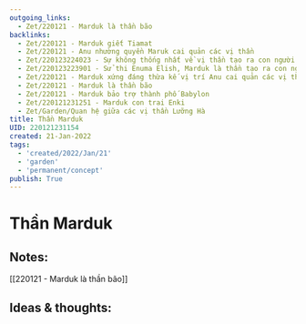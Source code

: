 ```yaml
---
outgoing_links:
  - Zet/220121 - Marduk là thần bão
backlinks:
  - Zet/220121 - Marduk giết Tiamat
  - Zet/220121 - Anu nhường quyền Maruk cai quản các vị thần
  - Zet/220123224023 - Sự không thống nhất về vị thần tạo ra con người trong thần thoại Lưỡng Hà
  - Zet/220123223901 - Sử thi Enuma Elish, Marduk là thần tạo ra con người
  - Zet/220121 - Marduk xứng đáng thừa kế vị trí Anu cai quản các vị thần
  - Zet/220121 - Marduk là thần bão
  - Zet/220121 - Marduk bảo trợ thành phố Babylon
  - Zet/220121231251 - Marduk con trai Enki
  - Zet/Garden/Quan hệ giữa các vị thần Lưỡng Hà
title: Thần Marduk
UID: 220121231154
created: 21-Jan-2022
tags:
  - 'created/2022/Jan/21'
  - 'garden'
  - 'permanent/concept'
publish: True
---
```

# Thần Marduk

## Notes:

[[220121 - Marduk là thần bão]]

## Ideas & thoughts:


